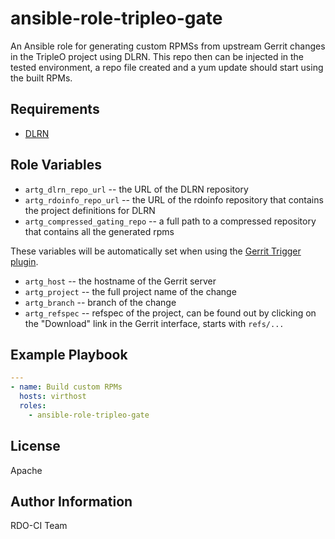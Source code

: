 ansible-role-tripleo-gate
=========================

An Ansible role for generating custom RPMSs from upstream Gerrit changes in the
TripleO project using DLRN. This repo then can be injected in the tested
environment, a repo file created and a yum update should start using the built
RPMs.

Requirements
------------

* [DLRN](https://github.com/openstack-packages/DLRN)

Role Variables
--------------

* `artg_dlrn_repo_url` -- the URL of the DLRN repository
* `artg_rdoinfo_repo_url` -- the URL of the rdoinfo repository that contains
  the project definitions for DLRN
* `artg_compressed_gating_repo` -- a full path to a compressed repository that
  contains all the generated rpms

These variables will be automatically set when using the
[Gerrit Trigger plugin](https://wiki.jenkins-ci.org/display/JENKINS/Gerrit+Trigger).

* `artg_host` -- the hostname of the Gerrit server
* `artg_project` -- the full project name of the change
* `artg_branch` -- branch of the change
* `artg_refspec` -- refspec of the project, can be found out by clicking on
  the "Download" link in the Gerrit interface, starts with `refs/...`

Example Playbook
----------------

```yaml
---
- name: Build custom RPMs
  hosts: virthost
  roles:
    - ansible-role-tripleo-gate
```

License
-------

Apache

Author Information
------------------

RDO-CI Team
